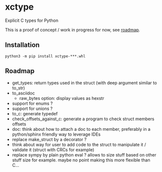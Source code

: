 # xctype
Explicit C types for Python

This is a proof of concept / work in progress for now, see [roadmap](#roadmap).

## Installation
````
python3 -m pip install xctype-***.whl
````

## Roadmap

- get_types: return types used in the struct (with deep argument similar to to_str)
- to_asciidoc
    - raw_bytes option: display values as hexstr 
- support for enums ?
- support for unions ?
- to_c: generate typedef
- check_offsets_against_c: generate a program to check struct members offsets
- doc: think about how to attach a doc to each member, preferably in a python/sphinx friendly way to leverage IDEs
- replace make_struct by a decorator ?
- think about way for user to add code to the struct to manipulate it / validate it (struct with CRCs for example)
- replace sympy by plain python eval ? allows to size stuff based on other stuff size for example. maybe no point making this more flexible than C...

